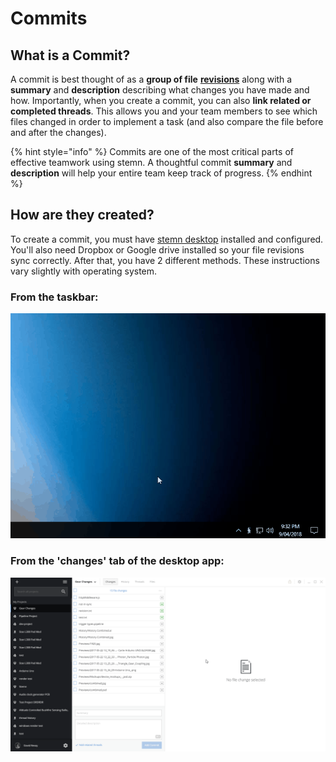 # Commits

## What is a Commit?

A commit is best thought of as a **group of file** [**revisions**](revisions.md) along with a **summary** and **description** describing what changes you have made and how. Importantly, when you create a commit, you can also **link related or completed threads**. This allows you and your team members to see which files changed in order to implement a task \(and also compare the file before and after the changes\).

{% hint style="info" %}
Commits are one of the most critical parts of effective teamwork using stemn. A thoughtful commit **summary** and **description** will help your entire team keep track of progress.
{% endhint %}

## How are they created?

To create a commit, you must have [stemn desktop](../stemn-desktop.md) installed and configured. You'll also need Dropbox or Google drive installed so your file revisions sync correctly. After that, you have 2 different methods. These instructions vary slightly with operating system.

### From the taskbar:

![](../.gitbook/assets/commit.gif)

### From the 'changes' tab of the desktop app:

![](../.gitbook/assets/commit-desktop.gif)

